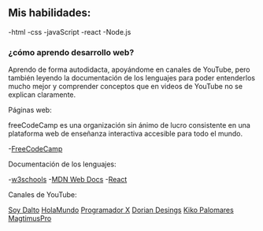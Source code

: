 ## Mis habilidades:

-html
-css
-javaScript
-react
-Node.js
### ¿cómo aprendo desarrollo web?
Aprendo de forma autodidacta, apoyándome en canales de YouTube, pero también leyendo la documentación de los lenguajes para poder entenderlos mucho mejor y comprender conceptos que en videos de YouTube no se explican claramente.

Páginas web:

freeCodeCamp es una organización sin ánimo de lucro consistente en una plataforma web de enseñanza interactiva accesible para todo el mundo.

-[FreeCodeCamp](https://www.freecodecamp.org/)

Documentación de los lenguajes:

-[w3schools](https://www.w3schools.com/)
-[MDN Web Docs](https://developer.mozilla.org/es/)
-[React](https://es.reactjs.org/)

Canales de YouTube:

[Soy Dalto](https://www.youtube.com/@soydalto)
[HolaMundo](https://www.youtube.com/@HolaMundoDev)
[Programador X](https://www.youtube.com/@ProgramadorX)
[Dorian Desings](https://www.youtube.com/@DorianDesings/featured)
[Kiko Palomares](https://www.youtube.com/@kikopalomares)
[MagtimusPro](https://www.youtube.com/@MagtimusPro)









